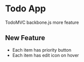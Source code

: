 # Todo App
TodoMVC backbone.js more feature

## New Feature
- Each item has priority button
- Each item has edit icon on hover
